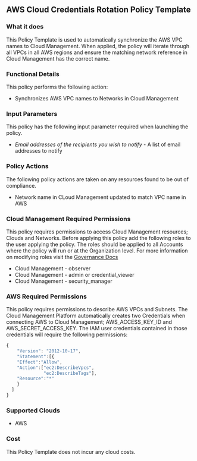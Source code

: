 ## AWS Cloud Credentials Rotation Policy Template

### What it does

This Policy Template is used to automatically synchronize the AWS VPC names to Cloud Management.
When applied, the policy will iterate through all VPCs in all AWS regions and ensure the matching network reference in Cloud Management has the correct name.

### Functional Details

This policy performs the following action:
- Synchronizes AWS VPC names to Networks in Cloud Management

### Input Parameters

This policy has the following input parameter required when launching the policy.
- *Email addresses of the recipients you wish to notify* - A list of email addresses to notify

### Policy Actions

The following policy actions are taken on any resources found to be out of compliance.
- Network name in CLoud Management updated to match VPC name in AWS

### Cloud Management Required Permissions

This policy requires permissions to access Cloud Management resources; Clouds and Networks.  Before applying this policy add the following roles to the user applying the policy.  The roles should be applied to all Accounts where the policy will run or at the Organization level. For more information on modifying roles visit the [Governance Docs](https://docs.rightscale.com/cm/ref/user_roles.html)

- Cloud Management - observer
- Cloud Management - admin or credential_viewer
- Cloud Management - security_manager

### AWS Required Permissions

This policy requires permissions to describe AWS VPCs and Subnets.
The Cloud Management Platform automatically creates two Credentials when connecting AWS to Cloud Management; AWS_ACCESS_KEY_ID and AWS_SECRET_ACCESS_KEY. The IAM user credentials contained in those credentials will require the following permissions:

```javascript
{
    "Version": "2012-10-17",
    "Statement":[{
    "Effect":"Allow",
    "Action":["ec2:DescribeVpcs",
              "ec2:DescribeTags"],
    "Resource":"*"
    }
  ]
}
```


### Supported Clouds

- AWS

### Cost

This Policy Template does not incur any cloud costs.

